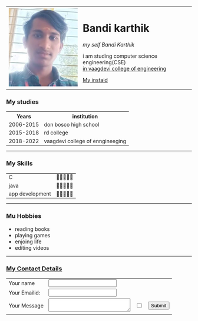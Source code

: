 <html lang="en" dir="ltr">
  <head>
    <meta charset="utf-8">
    <title>Bandi karthik</title>
  </head>
  <body>
    <table>
      <tr>
        <td><img src="KARTHIKK.jpg" alt=""></td>
        <td><h1>Bandi karthik</h1>
            <p><em>my self Bandi Karthik</em></p>
            <p>i am studing computer science engineering(CSE) <br> <a href="https://www.vaagdevi.edu.in/">in vaagdevi college of engineering</a><p><a href="https://www.instagram.com/karthik_.5268/">My instaid</a></p></p></td>
      </tr>
    </table>
    <h3>My studies</h3>
    <table size="6">
      <th>Years</th>
      <th>institution</th>
      <tr>
        <td>2006-2015</td>
        <td>don bosco high school</td>
      </tr>
      <tr>
        <td>2015-2018</td>
        <td>rd college</td>
      </tr>
      <tr>
        <td>2018-2022</td>
        <td>vaagdevi college of enngineeging</td>
      </tr>
    </table>
    <hr size="5" noshade>
    <h3>My Skills</h3>
    <table>
      <tr>
        <td>C</td>
        <td>🌟🌟🌟🌟🌟</td>
      </tr>
    <tr>
      <td>java</td>
      <td>🌟🌟🌟🌟🌟</td>
    </tr>
    <td>app development</td>
    <td>🌟🌟🌟🌟🌟</td>
    </table>
    <hr size="5" noshade>
    <h3>Mu Hobbies</h3>
    <ul>
      <li>reading books</li>
      <li>playing games</li>
      <li>enjoing life</li>
      <li>editing videos</li>
    </ul>
    <hr size="5" noshade>
    <h3><a href="C:\Users\pc\Documents\atom files\WEB DEVELPOMENT\HTML - Personal Site\My Contact.html">My Contact Details</a></h3>
    <form class="" action="mailto:info@barlaudaykumar7@gmail.com" method="post" enctype="text/plain">
      <table>
        <tr>
          <td><label>Your name</label></td>
          <td><input type="text" name="" value=""></td>
        </tr>
        <tr>
          <td><label>Your Emailid:</label></td>
          <td><input type="" name="" value=""></td>
        </tr>
        <tr>
          <td><label>Your Message</label></td>
          <td><textarea name="name" rows="2" cols="25"></textarea></td>
          <td><input type="checkbox" name="" value=""></td>
          <td><input type="submit" name=""></td>
        </tr>
      </table>
    </form>
  </body>
</html>
